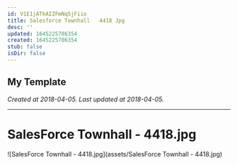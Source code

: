 ```yaml
---
id: V1E1jATkAIZFmNq5jFiio
title: Salesforce Townhall   4418 Jpg
desc: ''
updated: 1645225706354
created: 1645225706354
stub: false
isDir: false
---
```

My Template
---

_Created at 2018-04-05._
_Last updated at 2018-04-05._




---

# SalesForce Townhall - 4418.jpg


![SalesForce Townhall - 4418.jpg](assets/SalesForce Townhall - 4418.jpg)

